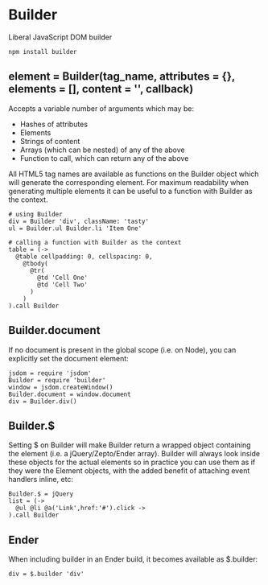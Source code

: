 Builder
=======
Liberal JavaScript DOM builder 

    npm install builder

element = Builder(tag_name, attributes = {}, elements = [], content = '', callback)
-------
Accepts a variable number of arguments which may be:

- Hashes of attributes
- Elements
- Strings of content
- Arrays (which can be nested) of any of the above
- Function to call, which can return any of the above

All HTML5 tag names are available as functions on the Builder object which will generate the corresponding element. For maximum readability when generating multiple elements it can be useful to a function with Builder as the context.

    # using Builder
    div = Builder 'div', className: 'tasty'
    ul = Builder.ul Builder.li 'Item One'
    
    # calling a function with Builder as the context
    table = (->
      @table cellpadding: 0, cellspacing: 0,
        @tbody(
          @tr(
            @td 'Cell One'
            @td 'Cell Two'
          )
        )
    ).call Builder
    
Builder.document
----------------
If no document is present in the global scope (i.e. on Node), you can explicitly set the document element:

    jsdom = require 'jsdom'
    Builder = require 'builder'
    window = jsdom.createWindow()
    Builder.document = window.document
    div = Builder.div()

Builder.$
---------
Setting $ on Builder will make Builder return a wrapped object containing the element (i.e. a jQuery/Zepto/Ender array). Builder will always look inside these objects for the actual elements so in practice you can use them as if they were the Element objects, with the added benefit of attaching event handlers inline, etc:
    
    Builder.$ = jQuery
    list = (->
      @ul @li @a('Link',href:'#').click ->
    ).call Builder
    
Ender
-----
When including builder in an Ender build, it becomes available as $.builder:

    div = $.builder 'div'